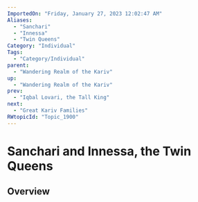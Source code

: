 ```yaml
---
ImportedOn: "Friday, January 27, 2023 12:02:47 AM"
Aliases:
  - "Sanchari"
  - "Innessa"
  - "Twin Queens"
Category: "Individual"
Tags:
  - "Category/Individual"
parent:
  - "Wandering Realm of the Kariv"
up:
  - "Wandering Realm of the Kariv"
prev:
  - "Iqbal Lovari, the Tall King"
next:
  - "Great Kariv Families"
RWtopicId: "Topic_1900"
---
```

# Sanchari and Innessa, the Twin Queens
## Overview
